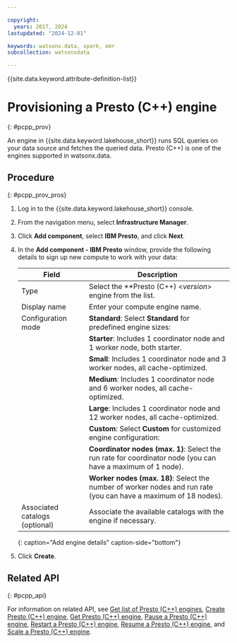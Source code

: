 ```yaml
---

copyright:
  years: 2017, 2024
lastupdated: "2024-12-01"

keywords: watsonx.data, spark, emr
subcollection: watsonxdata

---
```


{{site.data.keyword.attribute-definition-list}}

# Provisioning a Presto (C++) engine
{: #pcpp_prov}

An engine in {{site.data.keyword.lakehouse_short}} runs SQL queries on your data source and fetches the queried data. Presto (C++) is one of the engines supported in watsonx.data.

## Procedure
{: #pcpp_prov_pros}

1. Log in to the {{site.data.keyword.lakehouse_short}} console.
1. From the navigation menu, select **Infrastructure Manager**.
1. Click **Add component**, select **IBM Presto**, and click **Next**.
1. In the **Add component - IBM Presto** window, provide the following details to sign up new compute to work with your data:

    | Field | Description |
    | --- | --- |
    | Type | Select the **Presto (C++) <*version*> engine from the list. |
    | Display name   | Enter your compute engine name.  |
    | Configuration mode | **Standard**: Select **Standard** for predefined engine sizes: |
    |   |**Starter**: Includes 1 coordinator node and 1 worker node, both starter.   |
    |   | **Small**: Includes 1 coordinator node and 3 worker nodes, all cache-optimized.  |
    |   | **Medium**: Includes 1 coordinator node and 6 worker nodes, all cache-optimized.  |
    |   |**Large**: Includes 1 coordinator node and 12 worker nodes, all cache-optimized.  |
    |   | **Custom**: Select **Custom** for customized engine configuration:    |
    |    |  **Coordinator nodes (max. 1)**: Select the run rate for coordinator node (you can have a maximum of 1 node).  |
    |    |  **Worker nodes (max. 18)**: Select the number of worker nodes and run rate (you can have a maximum of 18 nodes).  |
    | Associated catalogs (optional) | Associate the available catalogs with the engine if necessary.  |
    {: caption="Add engine details" caption-side="bottom"}

1. Click **Create**.

## Related API
{: #pcpp_api}

For information on related API, see [Get list of Presto (C++) engines](https://cloud.ibm.com/apidocs/watsonxdata#list-prestissimo-engines), [Create Presto (C++) engine](https://cloud.ibm.com/apidocs/watsonxdata#create-prestissimo-engine), [Get Presto (C++) engine](https://cloud.ibm.com/apidocs/watsonxdata#get-prestissimo-engine), [Pause a Presto (C++) engine](https://cloud.ibm.com/apidocs/watsonxdata#pause-prestissimo-engine), [Restart a Presto (C++) engine](https://cloud.ibm.com/apidocs/watsonxdata#restart-prestissimo-engine), [Resume a Presto (C++) engine](https://cloud.ibm.com/apidocs/watsonxdata#resume-prestissimo-engine), and [Scale a Presto (C++) engine](https://cloud.ibm.com/apidocs/watsonxdata#scale-prestissimo-engine).
